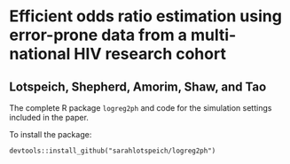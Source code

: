 # Efficient odds ratio estimation using error-prone data from a multi-national HIV research cohort
## Lotspeich, Shepherd, Amorim, Shaw, and Tao
The complete R package `logreg2ph` and code for the simulation settings included in the paper.

To install the package: 

`devtools::install_github("sarahlotspeich/logreg2ph")`
